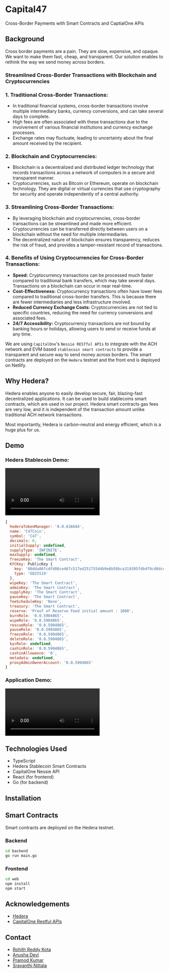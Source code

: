 # Capital47
Cross-Border Payments with Smart Contracts and CaptialOne APIs

## Background

Cross border payments are a pain. They are slow, expensive, and opaque. We want to make them fast, cheap, and transparent. Our solution enables to rethink the way we send money across borders.

### Streamlined Cross-Border Transactions with Blockchain and Cryptocurrencies

### 1. Traditional Cross-Border Transactions:
   - In traditional financial systems, cross-border transactions involve multiple intermediary banks, currency conversions, and can take several days to complete.
   - High fees are often associated with these transactions due to the involvement of various financial institutions and currency exchange processes.
   - Exchange rates may fluctuate, leading to uncertainty about the final amount received by the recipient.

### 2. Blockchain and Cryptocurrencies:
   - Blockchain is a decentralized and distributed ledger technology that records transactions across a network of computers in a secure and transparent manner.
   - Cryptocurrencies, such as Bitcoin or Ethereum, operate on blockchain technology. They are digital or virtual currencies that use cryptography for security and operate independently of a central authority.

### 3. Streamlining Cross-Border Transactions:
   - By leveraging blockchain and cryptocurrencies, cross-border transactions can be streamlined and made more efficient.
   - Cryptocurrencies can be transferred directly between users on a blockchain without the need for multiple intermediaries.
   - The decentralized nature of blockchain ensures transparency, reduces the risk of fraud, and provides a tamper-resistant record of transactions.

### 4. Benefits of Using Cryptocurrencies for Cross-Border Transactions:
   - **Speed:** Cryptocurrency transactions can be processed much faster compared to traditional bank transfers, which may take several days. Transactions on a blockchain can occur in near real-time.
   - **Cost-Effectiveness:** Cryptocurrency transactions often have lower fees compared to traditional cross-border transfers. This is because there are fewer intermediaries and less infrastructure involved.
   - **Reduced Currency Exchange Costs:** Cryptocurrencies are not tied to specific countries, reducing the need for currency conversions and associated fees.
   - **24/7 Accessibility:** Cryptocurrency transactions are not bound by banking hours or holidays, allowing users to send or receive funds at any time.

We are using `CapitalOne`'s `Nessie RESTful APIs` to integrate with the ACH network and EVM based `stablecoin smart contracts` to provide a transparent and secure way to send money across borders. The smart contracts are deployed on the `Hedera` testnet and the front end is deployed on Netlify.

## Why Hedera?

Hedera enables anyone to easily develop secure, fair, blazing-fast decentralized applications. It can be used to build stablecoins smart contracts, which are used in our project. Hedera smart contracts gas fees are very low, and it is independent of the transaction amount unlike traditional ACH network transactions.

Most importantly, Hedera is carbon-neutral and energy efficient, which is a huge plus for us.

## Demo

### Hedera Stablecoin Demo:

![Hedera Stablecoin Smart Contracts](Hedera.mov)


```js
{
  hederaTokenManager: '0.0.636684',
  name: 'C47Coin',
  symbol: 'C47',
  decimals: 6,
  initialSupply: undefined,
  supplyType: 'INFINITE',
  maxSupply: undefined,
  freezeKey: 'The Smart Contract',
  KYCKey: PublicKey {
    key: '08dda86fcdfd86ce467c517ed25175544b9e6b58bca319395fdb4f9cd0dce1b9',
    type: 'ED25519'
  },
  wipeKey: 'The Smart Contract',
  adminKey: 'The Smart Contract',
  supplyKey: 'The Smart Contract',
  pauseKey: 'The Smart Contract',
  feeScheduleKey: 'None',
  treasury: 'The Smart Contract',
  reserve: 'Proof of Reserve Feed initial amount : 1000',
  burnRole: '0.0.5904865',
  wipeRole: '0.0.5904865',
  rescueRole: '0.0.5904865',
  pauseRole: '0.0.5904865',
  freezeRole: '0.0.5904865',
  deleteRole: '0.0.5904865',
  kycRole: undefined,
  cashinRole: '0.0.5904865',
  cashinAllowance: '0',
  metadata: undefined,
  proxyAdminOwnerAccount: '0.0.5904865'
}
```

### Application Demo:

![Application Demo](application.mov)


## Technologies Used

- TypeScript
- Hedera Stablecoin Smart Contracts
- CapitalOne Nessie API
- React (for frontend)
- Go (for backend)

## Installation

## Smart Contracts

Smart contracts are deployed on the Hedera testnet.

### Backend

```bash
cd backend
go run main.go
```

### Frontend

```bash
cd web
npm install
npm start
```

## Acknowledgements

- [Hedera](https://hedera.com/)
- [CapitalOne Restful APIs](http://api.nessieisreal.com/)

## Contact

- [Rohith Reddy Kota](https://www.linkedin.com/in/rohithreddykota/)
- [Anusha Devi](https://www.linkedin.com/in/anushareddykota/)
- [Pramod Kumar](https://www.linkedin.com/in/pramod-kumar-undrakonda/)
- [Sravanthi Nittala](https://www.linkedin.com/in/sravanthi-nittala/)

